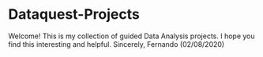 # Dataquest-Projects
Welcome!
This is my collection of guided Data Analysis projects. I hope you find this interesting and helpful. Sincerely, Fernando (02/08/2020)
